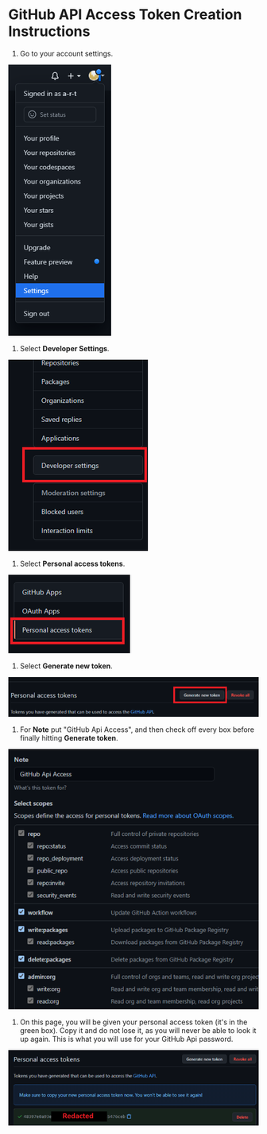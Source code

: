 # GitHub API Access Token Creation Instructions

1. Go to your account settings.

![Account Settings](./images/account_settings.png)

1. Select **Developer Settings**.

![Developer Settings](./images/developer_settings.png)

1. Select **Personal access tokens**.

![Personal Access Tokens Settings](./images/personal_access_tokens_settings.png)

1. Select **Generate new token**.

![Generate New Token](./images/generate_new_token.png)

1. For **Note** put "GitHub Api Access", and then check off every box before finally hitting **Generate token**.

![Token Permissions](./images/token_permissions.png)

1. On this page, you will be given your personal access token (it's in the green box). Copy it and do not lose it, as you will never be able to look it up again. This is what you will use for your GitHub Api password.

![Personal Access Token Copy](./images/personal_access_token_copy.png)
